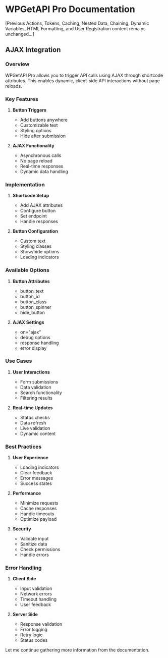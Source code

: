 # WPGetAPI Pro Documentation

[Previous Actions, Tokens, Caching, Nested Data, Chaining, Dynamic Variables, HTML Formatting, and User Registration content remains unchanged...]

## AJAX Integration

### Overview
WPGetAPI Pro allows you to trigger API calls using AJAX through shortcode attributes. This enables dynamic, client-side API interactions without page reloads.

### Key Features
1. **Button Triggers**
   - Add buttons anywhere
   - Customizable text
   - Styling options
   - Hide after submission

2. **AJAX Functionality**
   - Asynchronous calls
   - No page reload
   - Real-time responses
   - Dynamic data handling

### Implementation
1. **Shortcode Setup**
   - Add AJAX attributes
   - Configure button
   - Set endpoint
   - Handle responses

2. **Button Configuration**
   - Custom text
   - Styling classes
   - Show/hide options
   - Loading indicators

### Available Options
1. **Button Attributes**
   - button_text
   - button_id
   - button_class
   - button_spinner
   - hide_button

2. **AJAX Settings**
   - on="ajax"
   - debug options
   - response handling
   - error display

### Use Cases
1. **User Interactions**
   - Form submissions
   - Data validation
   - Search functionality
   - Filtering results

2. **Real-time Updates**
   - Status checks
   - Data refresh
   - Live validation
   - Dynamic content

### Best Practices
1. **User Experience**
   - Loading indicators
   - Clear feedback
   - Error messages
   - Success states

2. **Performance**
   - Minimize requests
   - Cache responses
   - Handle timeouts
   - Optimize payload

3. **Security**
   - Validate input
   - Sanitize data
   - Check permissions
   - Handle errors

### Error Handling
1. **Client Side**
   - Input validation
   - Network errors
   - Timeout handling
   - User feedback

2. **Server Side**
   - Response validation
   - Error logging
   - Retry logic
   - Status codes

Let me continue gathering more information from the documentation.
